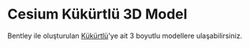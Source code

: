 # Cesium Kükürtlü 3D Model

Bentley ile oluşturulan [Kükürtlü](https://bbbcbs.github.io/cesium-kukurtlu-3d/App_CCWebViewer2/index.html)'ye ait 3 boyutlu modellere ulaşabilirsiniz.

